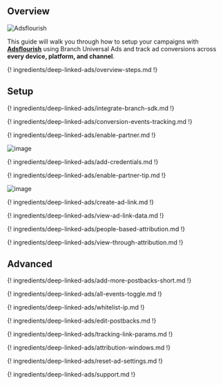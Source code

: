 ## Overview

![Adsflourish](https://cdn.branch.io/branch-assets/ad-partner-manager/386574786681131050/Adsflourish_logo-1544085037031.png)

This guide will walk you through how to setup your campaigns with **[Adsflourish](http://www.adsflourish.com/)** using Branch Universal Ads and track ad conversions across **every device, platform, and channel**.

{! ingredients/deep-linked-ads/overview-steps.md !}

## Setup

{! ingredients/deep-linked-ads/integrate-branch-sdk.md !}

{! ingredients/deep-linked-ads/conversion-events-tracking.md !}

{! ingredients/deep-linked-ads/enable-partner.md !}

![image](/img/pages/deep-linked-ads/adsflourish/adsflourish-enable.png)

{! ingredients/deep-linked-ads/add-credentials.md !}

{! ingredients/deep-linked-ads/enable-partner-tip.md !}

![image](/img/pages/deep-linked-ads/adsflourish/adsflourish-postbacks.png)

{! ingredients/deep-linked-ads/create-ad-link.md !}

{! ingredients/deep-linked-ads/view-ad-link-data.md !}

{! ingredients/deep-linked-ads/people-based-attribution.md !}

{! ingredients/deep-linked-ads/view-through-attribution.md !}

## Advanced

{! ingredients/deep-linked-ads/add-more-postbacks-short.md !}

{! ingredients/deep-linked-ads/all-events-toggle.md !}

{! ingredients/deep-linked-ads/whitelist-ip.md !}

{! ingredients/deep-linked-ads/edit-postbacks.md !}

{! ingredients/deep-linked-ads/tracking-link-params.md !}

{! ingredients/deep-linked-ads/attribution-windows.md !}

{! ingredients/deep-linked-ads/reset-ad-settings.md !}

{! ingredients/deep-linked-ads/support.md !}
